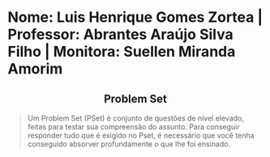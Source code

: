 # Nome: Luis Henrique Gomes Zortea | Professor: Abrantes Araújo Silva Filho | Monitora: Suellen Miranda Amorim

<div align="center">
  
  ## Problem Set

</div>

> Um Problem Set (PSet) é conjunto de questões de nível elevado, feitas para testar sua compreensão do assunto. Para conseguir responder tudo que é exigido no Pset, é necessário que você tenha conseguido absorver profundamente o que lhe foi ensinado.
